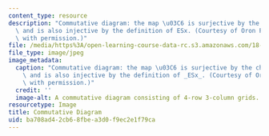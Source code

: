 ```yaml
---
content_type: resource
description: "Commutative diagram: the map \u03C6 is surjective by the choice of S\
  \ and is also injective by the definition of ESx. (Courtesy of Oron Propp. Used\
  \ with permission.)"
file: /media/https%3A/open-learning-course-data-rc.s3.amazonaws.com/18-786-number-theory-ii-class-field-theory-spring-2016/ba708ad42cb68fbea3d0f9ec2e1f79ca_18-786s16.jpg
file_type: image/jpeg
image_metadata:
  caption: "Commutative diagram: the map \u03C6 is surjective by the choice of _S_\
    \ and is also injective by the definition of _ESx_. (Courtesy of Oron Propp. Used\
    \ with permission.)"
  credit: ''
  image-alt: A commutative diagram consisting of 4-row 3-column grids.
resourcetype: Image
title: Commutative Diagram
uid: ba708ad4-2cb6-8fbe-a3d0-f9ec2e1f79ca
---
```

